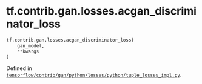 <div itemscope itemtype="http://developers.google.com/ReferenceObject">
<meta itemprop="name" content="tf.contrib.gan.losses.acgan_discriminator_loss" />
<meta itemprop="path" content="Stable" />
</div>

# tf.contrib.gan.losses.acgan_discriminator_loss

``` python
tf.contrib.gan.losses.acgan_discriminator_loss(
    gan_model,
    **kwargs
)
```



Defined in [`tensorflow/contrib/gan/python/losses/python/tuple_losses_impl.py`](/code/stable/tensorflow/contrib/gan/python/losses/python/tuple_losses_impl.py).

